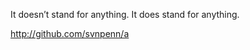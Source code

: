 It doesn’t stand for anything. It does stand for anything.

http://github.com/svnpenn/a

<rp>Shuffler-oq1a600157</rp>
